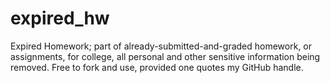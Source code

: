 # expired_hw
Expired Homework;
part of already-submitted-and-graded homework, or assignments, for college, all personal and other sensitive information being removed.
Free to fork and use, provided one quotes my GitHub handle.
